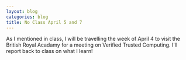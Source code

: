 ```yaml
---
layout: blog
categories: blog
title: No Class April 5 and 7
---
```

As I mentioned in class, I will be travelling the week of April 4 to visit the British Royal Acadamy for a meeting on Verified Trusted Computing.  I'll report back to class on what I learn!

